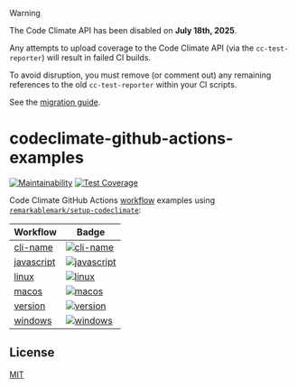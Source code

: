 > [!WARNING]
>
> The Code Climate API has been disabled on **July 18th, 2025**.
>
> Any attempts to upload coverage to the Code Climate API (via the `cc-test-reporter`) will result in failed CI builds.
>
> To avoid disruption, you must remove (or comment out) any remaining references to the old `cc-test-reporter` within your CI scripts.
>
> See the [migration guide](https://docs.qlty.sh/migration/guide).

# codeclimate-github-actions-examples

[![Maintainability](https://api.codeclimate.com/v1/badges/d721340646b2a2b189e4/maintainability)](https://codeclimate.com/github/remarkablemark/codeclimate-github-actions-examples/maintainability)
[![Test Coverage](https://api.codeclimate.com/v1/badges/d721340646b2a2b189e4/test_coverage)](https://codeclimate.com/github/remarkablemark/codeclimate-github-actions-examples/test_coverage)

Code Climate GitHub Actions [workflow](.github/workflows) examples using [`remarkablemark/setup-codeclimate`](https://github.com/remarkablemark/setup-codeclimate):

<!-- prettier-ignore-start -->

| Workflow | Badge |
| --- | --- |
| [cli-name](.github/workflows/cli-name.yml) | [![cli-name](https://github.com/remarkablemark/codeclimate-github-actions-examples/actions/workflows/cli-name.yml/badge.svg)](https://github.com/remarkablemark/codeclimate-github-actions-examples/actions/workflows/cli-name.yml) |
| [javascript](.github/workflows/javascript.yml) | [![javascript](https://github.com/remarkablemark/codeclimate-github-actions-examples/actions/workflows/javascript.yml/badge.svg)](https://github.com/remarkablemark/codeclimate-github-actions-examples/actions/workflows/javascript.yml) |
| [linux](.github/workflows/linux.yml) | [![linux](https://github.com/remarkablemark/codeclimate-github-actions-examples/actions/workflows/linux.yml/badge.svg)](https://github.com/remarkablemark/codeclimate-github-actions-examples/actions/workflows/linux.yml) |
| [macos](.github/workflows/macos.yml) | [![macos](https://github.com/remarkablemark/codeclimate-github-actions-examples/actions/workflows/macos.yml/badge.svg)](https://github.com/remarkablemark/codeclimate-github-actions-examples/actions/workflows/macos.yml) |
| [version](.github/workflows/version.yml) | [![version](https://github.com/remarkablemark/codeclimate-github-actions-examples/actions/workflows/version.yml/badge.svg)](https://github.com/remarkablemark/codeclimate-github-actions-examples/actions/workflows/version.yml) |
| [windows](.github/workflows/windows.yml) | [![windows](https://github.com/remarkablemark/codeclimate-github-actions-examples/actions/workflows/windows.yml/badge.svg)](https://github.com/remarkablemark/codeclimate-github-actions-examples/actions/workflows/windows.yml) |

<!-- prettier-ignore-end -->

## License

[MIT](LICENSE)
